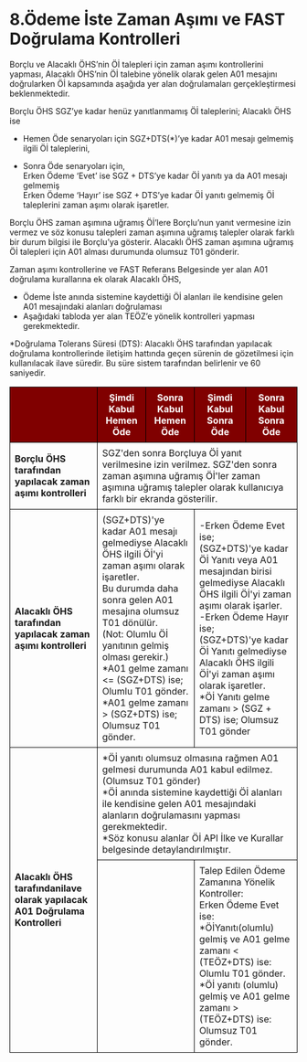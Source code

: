 
# 8.Ödeme İste Zaman Aşımı ve FAST Doğrulama Kontrolleri


Borçlu ve Alacaklı ÖHS’nin Öİ talepleri için zaman aşımı kontrollerini yapması, Alacaklı ÖHS’nin Öİ talebine yönelik olarak gelen A01 mesajını doğrularken Öİ kapsamında aşağıda yer alan doğrulamaları gerçekleştirmesi beklenmektedir. 

Borçlu ÖHS SGZ’ye kadar henüz yanıtlanmamış Öİ taleplerini; Alacaklı ÖHS ise 
-	Hemen Öde senaryoları için SGZ+DTS(*)’ye kadar A01 mesajı gelmemiş ilgili Öİ taleplerini,

-	Sonra Öde senaryoları için,
    <br>Erken Ödeme ‘Evet’ ise SGZ + DTS’ye kadar Öİ yanıtı ya da A01 mesajı gelmemiş 
    <br>Erken Ödeme ‘Hayır’ ise SGZ + DTS’ye kadar Öİ yanıtı gelmemiş Öİ taleplerini zaman aşımı olarak işaretler.

Borçlu ÖHS zaman aşımına uğramış Öİ’lere Borçlu’nun yanıt vermesine izin vermez ve söz konusu talepleri zaman aşımına uğramış talepler olarak farklı bir durum bilgisi ile Borçlu’ya gösterir.
Alacaklı ÖHS zaman aşımına uğramış Öİ talepleri için A01 alması durumunda olumsuz T01 gönderir.

Zaman aşımı kontrollerine ve FAST Referans Belgesinde yer alan A01 doğrulama kurallarına ek olarak Alacaklı ÖHS,
-	Ödeme İste anında sistemine kaydettiği Öİ alanları ile kendisine gelen A01 mesajındaki alanları doğrulaması
-	Aşağıdaki tabloda yer alan TEÖZ’e yönelik kontrolleri yapması
gerekmektedir.

*Doğrulama Tolerans Süresi (DTS): Alacaklı ÖHS tarafından yapılacak doğrulama kontrollerinde iletişim hattında geçen sürenin de gözetilmesi için kullanılacak ilave süredir. Bu süre sistem tarafından belirlenir ve 60 saniyedir.



<head>
    <meta charset="UTF-8">
    <meta name="viewport" content="width=device-width, initial-scale=1.0">
    <title>Tablo</title>
    <style>
        th, td {
            border: 1px solid black;
            border-collapse: collapse;
            padding: 8px;
            text-align: text-align:left;
        }
        th {
            background-color: #800000; /* Bordo rengi */
            color: white;
        }
        .bold {
            font-weight: bold;
        }
        .merged {
            border-right: 1px solid black; /* Sağ kenar çizgisi belirgin hale getirildi */
        }
    </style>
</head>
<body>
    <table>
        <tr>
            <th></th>
            <th>Şimdi Kabul<br>Hemen Öde</th>
            <th>Sonra Kabul<br>Hemen Öde</th>
            <th>Şimdi Kabul<br>Sonra Öde</th>
            <th>Sonra Kabul<br>Sonra Öde</th>
        </tr>
        <tr>
            <td class="bold">Borçlu ÖHS tarafından yapılacak zaman aşımı kontrolleri</td>
            <td colspan="4" class="merged">SGZ'den sonra Borçluya Öİ yanıt verilmesine izin verilmez. SGZ'den sonra zaman aşımına uğramış Öİ'ler zaman aşımına uğramış talepler olarak kullanıcıya farklı bir ekranda gösterilir.</td>
        </tr>
        <tr>
            <td colspan="1" class="bold">Alacaklı ÖHS tarafından yapılacak zaman aşımı kontrolleri</td>
            <td colspan="2" class="merged">(SGZ+DTS)'ye kadar A01 mesajı gelmediyse Alacaklı ÖHS ilgili Öİ'yi zaman aşımı olarak işaretler.<br>Bu durumda daha sonra gelen A01 mesajına olumsuz T01 dönülür.<br>(Not: Olumlu Öİ yanıtının gelmiş olması gerekir.)<br>*A01 gelme zamanı <= (SGZ+DTS) ise; Olumlu T01 gönder.<br>*A01 gelme zamanı > (SGZ+DTS) ise; Olumsuz T01 gönder.</td>
            <td colspan="2" class="merged">-Erken Ödeme Evet ise;<br>(SGZ+DTS)'ye kadar Öİ Yanıtı veya A01 mesajından birisi gelmediyse Alacaklı ÖHS ilgili Öİ'yi zaman aşımı olarak işarler.<br>-Erken Ödeme Hayır ise;<br>(SGZ+DTS)'ye kadar Öİ Yanıtı gelmediyse Alacaklı ÖHS ilgili Öİ'yi zaman aşımı olarak işaretler.<br> *Öİ Yanıtı gelme zamanı > (SGZ + DTS) ise; Olumsuz T01 gönder</td>
        </tr>
        <tr>
            <td rowspan="2" class="bold merged">Alacaklı ÖHS tarafındanilave olarak yapılacak A01 Doğrulama Kontrolleri</td>
            <td colspan="4" class="merged">*Öİ yanıtı olumsuz olmasına rağmen A01 gelmesi durumunda A01 kabul edilmez.(Olumsuz T01 gönder)<br>*Öİ anında sistemine kaydettiği Öİ alanları ile kendisine gelen A01 mesajındaki alanların doğrulamasını yapması gerekmektedir.<br>*Söz konusu alanlar Öİ API İlke ve Kurallar belgesinde detaylandırılmıştır.</td>
        </tr>
        <tr>
            <td colspan="2" class="merged"></td>
            <td colspan="2" class="merged">Talep Edilen Ödeme Zamanına Yönelik Kontroller:<br>Erken Ödeme Evet ise:<br>*ÖİYanıtı(olumlu) gelmiş ve A01 gelme zamanı < (TEÖZ+DTS) ise: Olumlu T01 gönder.<br>*Öİ yanıtı (olumlu) gelmiş ve A01 gelme zamanı > (TEÖZ+DTS) ise: Olumsuz T01 gönder.</td>
        </tr>
    </table>
</body>
